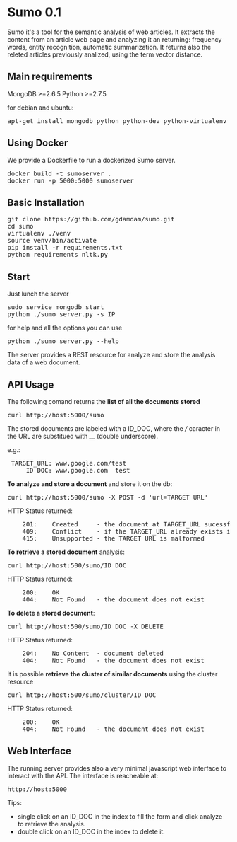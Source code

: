 # Sumo 0.1 
Sumo it's a tool for the semantic analysis of web articles.
It extracts the content from an article web page and analyzing it an returning:
frequency words, entity recognition, automatic summarization.
It returns also the releted articles previously analized, using the term vector distance.

## Main requirements

MongoDB >=2.6.5  Python >=2.7.5

for debian and ubuntu:
<pre>
apt-get install mongodb python python-dev python-virtualenv libxml2-dev libxslt-dev zlib1g-dev libjpeg-dev gcc
</pre>


## Using Docker

We provide a Dockerfile to run a dockerized Sumo server.

<pre>
docker build -t sumoserver .
docker run -p 5000:5000 sumoserver
</pre>


## Basic Installation

<pre>
git clone https://github.com/gdamdam/sumo.git
cd sumo
virtualenv ./venv
source venv/bin/activate
pip install -r requirements.txt
python requirements_nltk.py
</pre>

## Start

Just lunch the server

<pre>
sudo service mongodb start
python ./sumo_server.py -s IP
</pre>

for help and all the options you can use
<pre>
python ./sumo_server.py --help
</pre>

The server provides a REST resource for analyze and store the analysis data of a web document.

## API Usage

The following comand returns the <b>list of all the documents stored</b>
<pre>
curl http://host:5000/sumo
</pre>

The stored documents are labeled with a ID_DOC, where the <i>/</i> caracter in the URL
are substitued with <i>\_\_</i> (double underscore).

e.g.: 
<pre>
 TARGET_URL: www.google.com/test
     ID_DOC: www.google.com__test
</pre>

<b>To analyze and store a document</b> and store it on the db:
<pre>
curl http://host:5000/sumo -X POST -d 'url=TARGET_URL'
</pre>
HTTP Status returned:
<pre>
	201:	Created		- the document at TARGET_URL sucessfully analyzed and stored
	409:	Conflict	- if the TARGET_URL already exists in the storade
	415:	Unsupported	- the TARGET_URL is malformed
</pre>

<b>To retrieve a stored document</b> analysis:
<pre>
curl http://host:500/sumo/ID_DOC
</pre>
HTTP Status returned:
<pre>
	200:	OK			
	404:	Not Found 	- the document does not exist
</pre>

<b>To delete a stored document</b>:
<pre>
curl http://host:500/sumo/ID_DOC -X DELETE
</pre>
HTTP Status returned:
<pre>
	204:	No Content	- document deleted 
	404:	Not Found 	- the document does not exist
</pre>

It is possible <b>retrieve the cluster of similar documents</b> using the cluster resource
<pre>
curl http://host:500/sumo/cluster/ID_DOC
</pre>
HTTP Status returned:
<pre>
	200:	OK
	404:	Not Found 	- the document does not exist
</pre>


## Web Interface

The running server provides also a very minimal javascript web interface to interact with the API.
The interface is reacheable at:
<pre>
http://host:5000
</pre>

Tips:
- single click on an ID_DOC in the index to fill the form and click analyze to retrieve the analysis.
- double click on an ID_DOC in the index to delete it.
